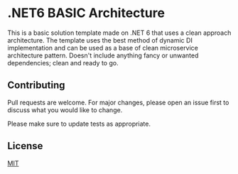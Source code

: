 # .NET6 BASIC Architecture

This is a basic solution template made on .NET 6 that uses a clean approach architecture. The template uses the best method of dynamic DI implementation and can be used as a base of clean microservice architecture pattern.  Doesn't include anything fancy or unwanted dependencies; clean and ready to go.


## Contributing
Pull requests are welcome. For major changes, please open an issue first to discuss what you would like to change.

Please make sure to update tests as appropriate.

## License
[MIT](https://choosealicense.com/licenses/mit/)
